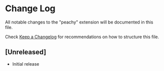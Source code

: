 # Change Log

All notable changes to the "peachy" extension will be documented in this file.

Check [Keep a Changelog](http://keepachangelog.com/) for recommendations on how to structure this file.

## [Unreleased]

- Initial release
